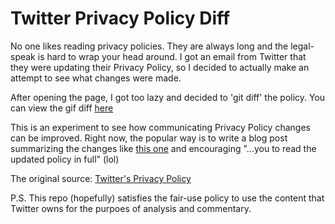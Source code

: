 # Twitter Privacy Policy Diff

No one likes reading privacy policies. They are always long and the legal-speak is hard to wrap your head around.
I got an email from Twitter that they were updating their Privacy Policy, so I decided to actually make an attempt to see what changes were made.

After opening the page, I got too lazy and decided to 'git diff' the policy.
You can view the gif diff [here](https://batraman.github.io/twitter-privacy-policy-diff)

This is an experiment to see how communicating Privacy Policy changes can be improved.
Right now, the popular way is to write a blog post summarizing the changes like [this one](http://support.twitter.com/articles/20174594) and encouraging "...you to read the updated policy in full" (lol)

The original source: [Twitter's Privacy Policy](https://twitter.com/privacy)

P.S. This repo (hopefully) satisfies the fair-use policy to use the content that Twitter owns for the purpoes of analysis and commentary. 